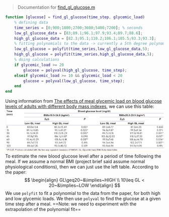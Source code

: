 > Documentation for [find_gl_glucose.m](Code/src/find_gl_glucose.m)

```Matlab
function [glucose] = find_gl_glucose(time_step, glycemic_load)
    % defining data
    time_series = [0;900;1800;2700;3600;5400;7200]; % seconds
    low_gl_glucose_data = [83;89.1;96.1;97.9;93.4;89.7;88.6];
    high_gl_glucose_data = [82.3;95.1;110.2;106.1;105.5;93.3;93.3];
    % fitting polynomials to the data -> currently a 5th degree polynomial fit
    low_gl_glucose = polyfit(time_series,low_gl_glucose_data,5);
    high_gl_glucose = polyfit(time_series,high_gl_glucose_data,5);
    % doing calculations
    if glycemic_load >= 20
        glucose = polyval(high_gl_glucose, time_step);
    elseif glycemic_load >= 10 && glycemic_load < 20
        glucose = polyval(low_gl_glucose, time_step);
    end
end
```
Using information from [The effects of meal glycemic load on blood glucose levels of adults with different body mass indexes](../../Research/The%20effects%20of%20meal%20glycemic%20load%20on%20blood%20glucose%20levels%20of%20adults%20with%20different%20body%20mass%20indexes.pdf), we can use this table:
![](../../Attachments/Pasted%20image%2020231111150050.png)
To estimate the new blood glucose level after a period of time following the meal.
If we assume a normal BMI (project brief said assume normal physiological conditions), then we can just use the left table.
According to the paper:
$$
\begin{align}
GL\geq20~&\implies~HIGH \\
10\leq GL < 20~&\implies~LOW
\end{align}
$$
We use `polyfit` to fit a polynomial to the data from the paper, for both high and low glycemic loads.
We then use `polyval` to find the glucose at a given time step after a meal.
==Note: we need to experiment with the extrapolation of the polynomial fit==
